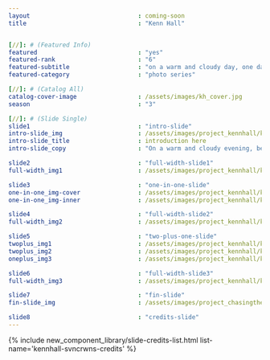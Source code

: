 ```yaml
---
layout 								: coming-soon
title 								: "Kenn Hall"


[//]: # (Featured Info)
featured 							: "yes"
featured-rank 						: "6"
featured-subtitle					: "on a warm and cloudy day, one day before rain poured from the clouds"
featured-category					: "photo series"

[//]: # (Catalog All)
catalog-cover-image					: /assets/images/kh_cover.jpg
season								: "3"

[//]: # (Slide Single)
slide1 								: "intro-slide"
intro-slide_img						: /assets/images/project_kennhall/kh-1.jpg
intro-slide_title 					: introduction here
intro-slide_copy 					: "On a warm and cloudy evening, before the rain poured out of the clouds, the sky was a bright, beautiful orange with shadows of green - a rainbow before the storm. Featuring Chavon and her kimono."

slide2 								: "full-width-slide1"
full-width_img1 					: /assets/images/project_kennhall/kh-2.jpg

slide3 								: "one-in-one-slide"
one-in-one_img-cover 				: /assets/images/project_kennhall/kh-3.jpg
one-in-one_img-inner 				: /assets/images/project_kennhall/kh-4.jpg

slide4 								: "full-width-slide2"
full-width_img2 					: /assets/images/project_kennhall/kh-5.jpg

slide5 								: "two-plus-one-slide"
twoplus_img1 						: /assets/images/project_kennhall/kh-6.jpg
twoplus_img2 						: /assets/images/project_kennhall/kh-7.jpg
oneplus_img3 						: /assets/images/project_kennhall/kh-6.jpg

slide6 								: "full-width-slide3"
full-width_img3 					: /assets/images/project_kennhall/kh-8.jpg

slide7	 							: "fin-slide"
fin-slide_img 						: /assets/images/project_chasingtheorangesky/ctos-9.jpg

slide8 								: "credits-slide"
---
```



<!-- Credits -->
{% include new_component_library/slide-credits-list.html list-name='kennhall-svncrwns-credits' %}
<!-- #Credits -->
